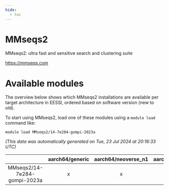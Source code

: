 ```yaml
---
hide:
  - toc
---
```


MMseqs2
=======


MMseqs2: ultra fast and sensitive search and clustering suite

https://mmseqs.com
# Available modules


The overview below shows which MMseqs2 installations are available per target architecture in EESSI, ordered based on software version (new to old).

To start using MMseqs2, load one of these modules using a `module load` command like:

```shell
module load MMseqs2/14-7e284-gompi-2023a
```

*(This data was automatically generated on Tue, 23 Jul 2024 at 20:16:33 UTC)*  

| |aarch64/generic|aarch64/neoverse_n1|aarch64/neoverse_v1|x86_64/generic|x86_64/amd/zen2|x86_64/amd/zen3|x86_64/intel/haswell|x86_64/intel/skylake_avx512|
| :---: | :---: | :---: | :---: | :---: | :---: | :---: | :---: | :---: |
|MMseqs2/14-7e284-gompi-2023a|x|x|x|x|x|x|x|x|

